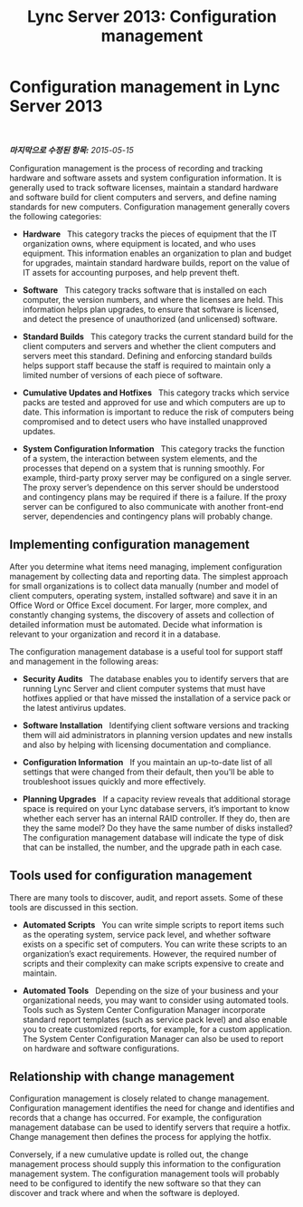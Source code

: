 ﻿---
title: 'Lync Server 2013: Configuration management'
TOCTitle: Configuration management
ms:assetid: 00ea1196-cb40-427f-99a4-5e8037cbf367
ms:mtpsurl: https://technet.microsoft.com/ko-kr/library/Dn720316(v=OCS.15)
ms:contentKeyID: 62221636
ms.date: 08/10/2015
mtps_version: v=OCS.15
ms.translationtype: HT
---

# Configuration management in Lync Server 2013

 

_**마지막으로 수정된 항목:** 2015-05-15_

Configuration management is the process of recording and tracking hardware and software assets and system configuration information. It is generally used to track software licenses, maintain a standard hardware and software build for client computers and servers, and define naming standards for new computers. Configuration management generally covers the following categories:

  - **Hardware**   This category tracks the pieces of equipment that the IT organization owns, where equipment is located, and who uses equipment. This information enables an organization to plan and budget for upgrades, maintain standard hardware builds, report on the value of IT assets for accounting purposes, and help prevent theft.

  - **Software**   This category tracks software that is installed on each computer, the version numbers, and where the licenses are held. This information helps plan upgrades, to ensure that software is licensed, and detect the presence of unauthorized (and unlicensed) software.

  - **Standard Builds**   This category tracks the current standard build for the client computers and servers and whether the client computers and servers meet this standard. Defining and enforcing standard builds helps support staff because the staff is required to maintain only a limited number of versions of each piece of software.

  - **Cumulative Updates and Hotfixes**   This category tracks which service packs are tested and approved for use and which computers are up to date. This information is important to reduce the risk of computers being compromised and to detect users who have installed unapproved updates.

  - **System Configuration Information**   This category tracks the function of a system, the interaction between system elements, and the processes that depend on a system that is running smoothly. For example, third-party proxy server may be configured on a single server. The proxy server’s dependence on this server should be understood and contingency plans may be required if there is a failure. If the proxy server can be configured to also communicate with another front-end server, dependencies and contingency plans will probably change.

## Implementing configuration management

After you determine what items need managing, implement configuration management by collecting data and reporting data. The simplest approach for small organizations is to collect data manually (number and model of client computers, operating system, installed software) and save it in an Office Word or Office Excel document. For larger, more complex, and constantly changing systems, the discovery of assets and collection of detailed information must be automated. Decide what information is relevant to your organization and record it in a database.

The configuration management database is a useful tool for support staff and management in the following areas:

  - **Security Audits**   The database enables you to identify servers that are running Lync Server and client computer systems that must have hotfixes applied or that have missed the installation of a service pack or the latest antivirus updates.

  - **Software Installation**   Identifying client software versions and tracking them will aid administrators in planning version updates and new installs and also by helping with licensing documentation and compliance.

  - **Configuration Information**   If you maintain an up-to-date list of all settings that were changed from their default, then you'll be able to troubleshoot issues quickly and more effectively.

  - **Planning Upgrades**   If a capacity review reveals that additional storage space is required on your Lync database servers, it’s important to know whether each server has an internal RAID controller. If they do, then are they the same model? Do they have the same number of disks installed? The configuration management database will indicate the type of disk that can be installed, the number, and the upgrade path in each case.

## Tools used for configuration management

There are many tools to discover, audit, and report assets. Some of these tools are discussed in this section.

  - **Automated Scripts**   You can write simple scripts to report items such as the operating system, service pack level, and whether software exists on a specific set of computers. You can write these scripts to an organization’s exact requirements. However, the required number of scripts and their complexity can make scripts expensive to create and maintain.

  - **Automated Tools**   Depending on the size of your business and your organizational needs, you may want to consider using automated tools. Tools such as System Center Configuration Manager incorporate standard report templates (such as service pack level) and also enable you to create customized reports, for example, for a custom application. The System Center Configuration Manager can also be used to report on hardware and software configurations.

## Relationship with change management

Configuration management is closely related to change management. Configuration management identifies the need for change and identifies and records that a change has occurred. For example, the configuration management database can be used to identify servers that require a hotfix. Change management then defines the process for applying the hotfix.

Conversely, if a new cumulative update is rolled out, the change management process should supply this information to the configuration management system. The configuration management tools will probably need to be configured to identify the new software so that they can discover and track where and when the software is deployed.

